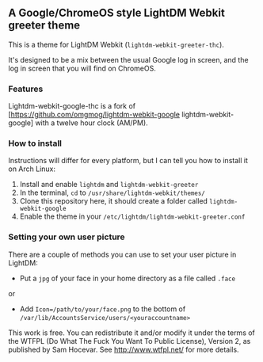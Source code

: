 ## A Google/ChromeOS style LightDM Webkit greeter theme

This is a theme for LightDM Webkit (`lightdm-webkit-greeter-thc`).

It's designed to be a mix between the usual Google log in screen, and the log in screen that you will find on ChromeOS.

<!--### Screenshot
![](http://uk.omg.li/VE7v/69938074-bdf6-443d-bbeb-85f0a9f2f6de.png)-->

### Features

Lightdm-webkit-google-thc is a fork of [https://github.com/omgmog/lightdm-webkit-google lightdm-webkit-google] with a twelve hour clock (AM/PM).

### How to install

Instructions will differ for every platform, but I can tell you how to install it on Arch Linux:

1. Install and enable `lightdm` and `lightdm-webkit-greeter`
2. In the terminal, `cd` to `/usr/share/lightdm-webkit/themes/`
3. Clone this repository here, it should create a folder called `lightdm-webkit-google`
4. Enable the theme in your `/etc/lightdm/lightdm-webkit-greeter.conf`

### Setting your own user picture

There are a couple of methods you can use to set your user picture in LightDM:

- Put a `jpg` of your face in your home directory as a file called `.face`

or

- Add `Icon=/path/to/your/face.png` to the bottom of `/var/lib/AccountsService/users/<youraccountname>`

This work is free. You can redistribute it and/or modify it under the terms of the WTFPL (Do What The Fuck You Want To Public License), Version 2, as published by Sam Hocevar. See http://www.wtfpl.net/ for more details.
